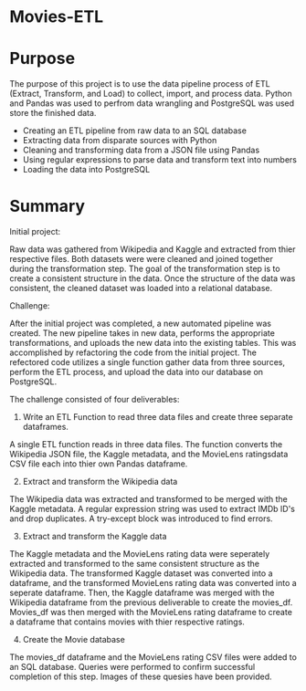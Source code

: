 # Movies-ETL

# Purpose 

The purpose of this project is to use the data pipeline process of ETL (Extract, Transform, and Load) to collect, import, and process data. Python and Pandas was used to perfrom data wrangling and PostgreSQL was used store the finished data. 

* Creating an ETL pipeline from raw data to an SQL database
* Extracting data from disparate sources with Python
* Cleaning and transforming data from a JSON file using Pandas
* Using regular expressions to parse data and transform text into numbers
* Loading the data into PostgreSQL 

# Summary

Initial project: 

Raw data was gathered from Wikipedia and Kaggle and extracted from thier respective files. Both datasets were were cleaned and joined together during the transformation step. The goal of the transformation step is to create a consistent structure in the data. Once the structure of the data was consistent, the cleaned dataset was loaded into a relational database. 


Challenge: 

After the initial project was completed, a new automated pipeline was created. The new pipeline takes in new data, performs the appropriate transformations, and uploads the new data into the existing tables. This was accomplished by refactoring the code from the initial project. The refectored code utilizes a single function gather data from three sources, perform the ETL process, and upload the data into our database on PostgreSQL. 

The challenge consisted of four deliverables:

1. Write an ETL Function to read three data files and create three separate dataframes.

A single ETL function reads in three data files. The function converts the Wikipedia JSON file, the Kaggle metadata, and the MovieLens ratingsdata CSV file each into thier own Pandas dataframe. 

2. Extract and transform the Wikipedia data

The Wikipedia data was extracted and transformed to be merged with the Kaggle metadata. A regular expression string was used to extract IMDb ID's and drop duplicates. A try-except block was introduced to find errors. 

3. Extract and transform the Kaggle data

The Kaggle metadata and the MovieLens rating data were seperately extracted and transformed to the same consistent structure as the Wikipedia data. The transformed Kaggle dataset was converted into a dataframe, and the transformed MovieLens rating data was converted into a seperate dataframe. Then, the Kaggle dataframe was merged with the Wikipedia dataframe from the previous deliverable to create the movies_df. Movies_df was then merged with the MovieLens rating dataframe to create a dataframe that contains movies with thier respective ratings. 

4. Create the Movie database

The movies_df dataframe and the MovieLens rating CSV files were added to an SQL database. Queries were performed to confirm successful completion of this step. Images of these quesies have been provided. 
